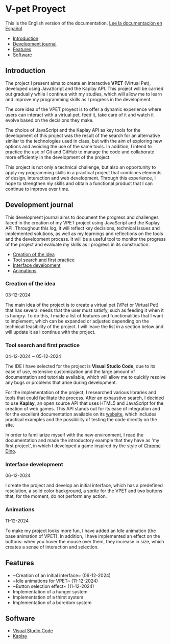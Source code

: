 # V-pet Proyect

This is the English version of the documentation.
[Lee la documentación en Español](README.md)

* [Introduction](#Introduction)
* [Development journal](#development-journal)
* [Features](#features)
* [Software](#software)


## Introduction
The project I present aims to create an interactive **VPET** (Virtual Pet), developed using JavaScript and the Kaplay API. This project will be carried out gradually while I continue with my studies, which will allow me to learn and improve my programming skills as I progress in the development.

The core idea of the VPET proyect is to offer a dynamic experience where users can interact with a virtual pet, feed it, take care of it and watch it evolve based on the decisions they make.

The choice of JavaScript and the Kaplay API as key tools for the development of this project was the result of the search for an alternative similar to the technologies used in class, but with the aim of exploring new options and avoiding the use of the same tools. In addition, I intend to practice the use of Git and GitHub to manage the code and collaborate more efficiently in the development of the project.

This project is not only a technical challenge, but also an opportunity to apply my programming skills in a practical project that combines elements of design, interaction and web development. Through this experience, I hope to strengthen my skills and obtain a functional product that I can continue to improve over time.


## Development journal
This development journal aims to document the progress and challenges faced in the creation of my VPET project using JavaScript and the Kaplay API. Throughout this log, it will reflect key decisions, technical issues and implemented solutions, as well as my learnings and reflections on the tools and the development process. It will be a useful tool to monitor the progress of the project and evaluate my skills as I progress in its construction.

* [Creation of the idea](#creation-of-the-idea)
* [Tool search and first practice](#tool-search-and-first-practice)
* [Interface development](#interface-development)
* [Animations](#animations)

### Creation of the idea
03-12-2024

The main idea of the project is to create a virtual pet (VPet or Virtual Pet) that has several needs that the user must satisfy, such as feeding it when it is hungry. To do this, I made a list of features and functionalities that I want to implement, which can be expanded or adjusted depending on the technical feasibility of the project. I will leave the list in a section below and will update it as I continue with the project.

### Tool search and first practice
04-12-2024 ~ 05-12-2024

The IDE I have selected for the project is **Visual Studio Code**, due to its ease of use, extensive customization and the large amount of documentation and tutorials available, which will allow me to quickly resolve any bugs or problems that arise during development.

For the implementation of the project, I researched various libraries and tools that could facilitate the process. After an exhaustive search, I decided to use **Kaplay**, an open source API that uses HTML5 and JavaScript for the creation of web games. This API stands out for its ease of integration and for the excellent documentation available on its [website](https://kaplayjs.com/), which includes practical examples and the possibility of testing the code directly on the site.

In order to familiarize myself with the new environment, I read the documentation and made the introductory example that they have as 'my first project', in which I developed a game inspired by the style of [Chrome Dino](https://en.wikipedia.org/wiki/Dinosaur_Game).

### Interface development
06-12-2024 

I create the project and develop an initial interface, which has a predefined resolution, a solid color background, a sprite for the VPET and two buttons that, for the moment, do not perform any action.

### Animations
11-12-2024 

To make my project looks more fun, I have added an Idle animation (the base animation of VPET). In addition, I have implemented an effect on the buttons: when you hover the mouse over them, they increase in size, which creates a sense of interaction and selection.


## Features
  - ~Creation of an initial interface~ (06-12-2024)
  - ~Idle animations for VPET~ (11-12-2024)
  - ~Button selection effect~ (11-12-2024)
  - Implementation of a hunger system
  - Implementation of a thirst system
  - Implementation of a boredom system

  
## Software
  - [Visual Studio Code](https://code.visualstudio.com/)
  - [Kaplay](https://kaplayjs.com/)
  
